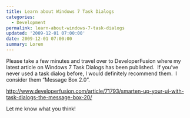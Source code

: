 ```yaml
---
title: Learn about Windows 7 Task Dialogs
categories:
  - Development
permalink: learn-about-windows-7-task-dialogs
updated: '2009-12-01 07:00:00'
date: 2009-12-01 07:00:00
summary: Lorem
---
```


<p>Please take a few minutes and travel over to DeveloperFusion where my latest article on Windows 7 Task Dialogs has been published.&#160; If you’ve never used a task dialog before, I would definitely recommend them.&#160; I consider them “Message Box 2.0”.</p>  <p><a title="http://www.developerfusion.com/article/71793/smarten-up-your-ui-with-task-dialogs-the-message-box-20/" href="http://www.developerfusion.com/article/71793/smarten-up-your-ui-with-task-dialogs-the-message-box-20/">http://www.developerfusion.com/article/71793/smarten-up-your-ui-with-task-dialogs-the-message-box-20/</a></p>  <p>Let me know what you think!</p>